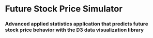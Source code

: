 # Future Stock Price Simulator
### Advanced applied statistics application that predicts future stock price behavior with the D3 data visualization library

